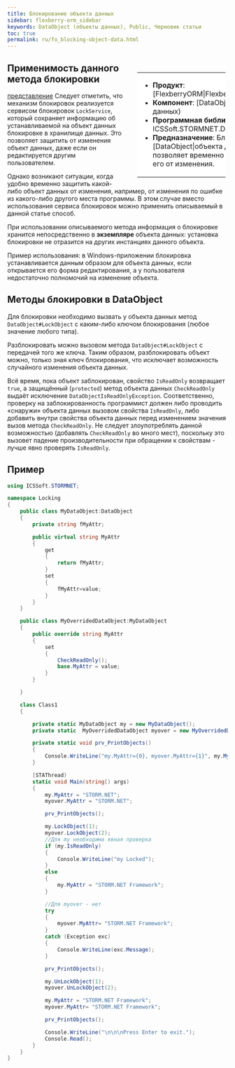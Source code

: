 ```yaml
---
title: Блокирование объекта данных
sidebar: flexberry-orm_sidebar
keywords: DataObject (объекты данных), Public, Черновик статьи
toc: true
permalink: ru/fo_blocking-object-data.html
---
```

<div style="margin:5px; padding-left:28px; float:right; width:40%; outline:1px solid white;">
<br>
<table border="0" width="100%" bgcolor="#6495ED">
<tbody><tr><td bgcolor="#FFFFFF">

* **Продукт**: [FlexberryORM|Flexberry ORM)
* **Компонент**: [DataObject|Объект данных)
* **Программная библиотека**: ICSSoft.STORMNET.DataObject.dll
* **Предназначение**: Блокирование [DataObject|объекта данных) позволяет временно защитить его от изменения.

</td>
</tr></tbody></table>
</div>

## Применимость данного метода блокировки
[представление](view-definition.html)
Следует отметить, что механизм блокировок реализуется сервисом блокировок `LockService`, который сохраняет информацию об устанавливаемой на объект данных блокировке в хранилище данных. Это позволяет защитить от изменения объект данных, даже если он редактируется другим пользователем.

Однако возникают ситуации, когда удобно временно защитить какой-либо объект данных от изменения, например, от изменения по ошибке из какого-либо другого места программы. В этом случае вместо использования сервиса блокировок можно применить описываемый в данной статье способ.

При использовании описываемого метода информация о блокировке хранится непосредственно в __экземпляре__ объекта данных: установка блокировки не отразится на других инстанциях данного объекта.

Пример использования: в Windows-приложении блокировка устанавливается данным образом для объекта данных, если открывается его форма редактирования, а у пользователя недостаточно полномочий на изменение объекта.

## Методы блокировки в DataObject

Для блокировки необходимо вызвать у объекта данных метод `DataObject#LockObject` с каким-либо ключом блокирования (любое значение любого типа).

Разблокировать можно вызовом метода `DataObject#LockObject` с передачей того же ключа. Таким образом, разблокировать объект можно, только зная ключ блокирования, что исключает возможность случайного изменения объекта данных.

Всё время, пока объект заблокирован, свойство `IsReadOnly` возвращает `true`, а защищённый (`protected`) метод объекта данных `CheckReadOnly` выдаёт исключение `DataObjectIsReadOnlyException`. Соответственно, проверку на заблокированность программист должен либо проводить «снаружи» объекта данных вызовом свойства `IsReadOnly`, либо добавить внутри свойства объекта данных перед изменением значения вызов метода `CheckReadOnly`. Не следует злоупотреблять данной возможностью (добавлять `CheckReadOnly` во много мест), поскольку это вызовет падение производительности при обращении к свойствам - лучше явно проверять `IsReadOnly`.

## Пример

``` csharp using System;
using ICSSoft.STORMNET;

namespace Locking
{
	public class MyDataObject:DataObject
	{
		private string fMyAttr;

		public virtual string MyAttr
		{
			get
			{
				return fMyAttr;
			}
			set
			{
				fMyAttr=value;
			}
		}
	}

	public class MyOverridedDataObject:MyDataObject
	{
		public override string MyAttr
		{
			set
			{
				CheckReadOnly();
				base.MyAttr = value;
			}
		}

	}

	class Class1
	{

		private static MyDataObject my = new MyDataObject();
		private static  MyOverridedDataObject myover = new MyOverridedDataObject();

		private static void prv_PrintObjects()
		{
			Console.WriteLine("my.MyAttr={0}, myover.MyAttr={1}", my.MyAttr, myover.MyAttr);
		}

		[STAThread)
		static void Main(string[) args)
		{
			my.MyAttr = "STORM.NET";
			myover.MyAttr = "STORM.NET";

			prv_PrintObjects();

			my.LockObject(1);
			myover.LockObject(2);
			//Для my необходима явная проверка
			if (my.IsReadOnly) 
			{
				Console.WriteLine("my Locked");
			}
			else
			{
				my.MyAttr = "STORM.NET Framework";
			}

			//Для myover - нет
			try
			{
				myover.MyAttr= "STORM.NET Framework";
			}
			catch (Exception exc)
			{
				Console.WriteLine(exc.Message);
			}

			prv_PrintObjects();

			my.UnLockObject(1);
			myover.UnLockObject(2);

			my.MyAttr = "STORM.NET Framework";
			myover.MyAttr= "STORM.NET Framework";

			prv_PrintObjects();

			Console.WriteLine("\n\n\nPress Enter to exit.");
			Console.Read();
		}
	}
}
```
